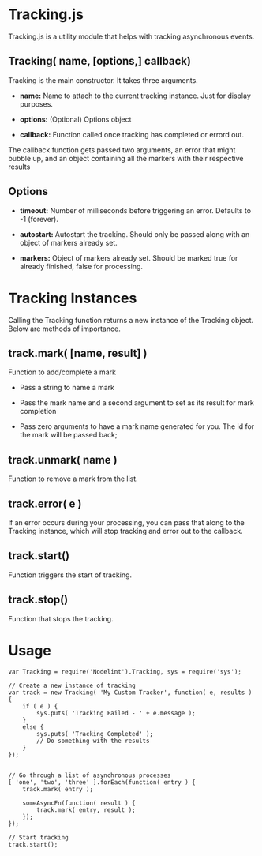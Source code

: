 Tracking.js
===========

Tracking.js is a utility module that helps with tracking asynchronous events.


Tracking( name, [options,] callback)
------------------------------------

Tracking is the main constructor. It takes three arguments.

- **name:** Name to attach to the current tracking instance. Just for display purposes.

- **options:** (Optional) Options object

- **callback:** Function called once tracking has completed or errord out.

The callback function gets passed two arguments, an error that might bubble up, and an object containing all the markers with their respective results


Options
-------

- **timeout:** Number of milliseconds before triggering an error. Defaults to -1 (forever).

- **autostart:** Autostart the tracking. Should only be passed along with an object of markers already set.

- **markers:** Object of markers already set. Should be marked true for already finished, false for processing.



Tracking Instances
==================

Calling the Tracking function returns a new instance of the Tracking object. Below are methods of importance.


track.mark( [name, result] )
----------------------------

Function to add/complete a mark

- Pass a string to name a mark

- Pass the mark name and a second argument to set as its result for mark completion

- Pass zero arguments to have a mark name generated for you. The id for the mark will be passed back;



track.unmark( name )
--------------------

Function to remove a mark from the list.


track.error( e )
----------------

If an error occurs during your processing, you can pass that along to the Tracking instance, which will stop tracking and error out to the callback.


track.start()
-------------

Function triggers the start of tracking.


track.stop()
------------

Function that stops the tracking.


Usage
=====

	var Tracking = require('Nodelint').Tracking, sys = require('sys');

	// Create a new instance of tracking
	var track = new Tracking( 'My Custom Tracker', function( e, results ) {
		if ( e ) {
			sys.puts( 'Tracking Failed - ' + e.message );
		}
		else {
			sys.puts( 'Tracking Completed' );
			// Do something with the results
		}
	});


	// Go through a list of asynchronous processes
	[ 'one', 'two', 'three' ].forEach(function( entry ) {
		track.mark( entry );

		someAsyncFn(function( result ) {
			track.mark( entry, result );
		});
	});

	// Start tracking
	track.start();
